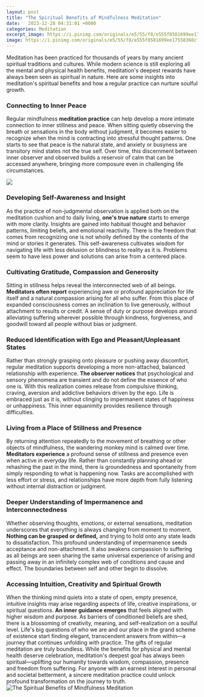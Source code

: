 ```yaml
---
layout: post
title: "The Spiritual Benefits of Mindfulness Meditation"
date:   2023-12-28 04:31:01 +0000
categories: Meditation
excerpt_image: https://i.pinimg.com/originals/e5/55/f8/e555f8581699ee17558368cfd786aba7.jpg
image: https://i.pinimg.com/originals/e5/55/f8/e555f8581699ee17558368cfd786aba7.jpg
---
```


Meditation has been practiced for thousands of years by many ancient spiritual traditions and cultures. While modern science is still exploring all the mental and physical health benefits, meditation's deepest rewards have always been seen as spiritual in nature. Here are some insights into meditation's spiritual benefits and how a regular practice can nurture soulful growth.
### Connecting to Inner Peace
Regular mindfulness **meditation practice** can help develop a more intimate connection to inner stillness and peace. When sitting quietly observing the breath or sensations in the body without judgment, it becomes easier to recognize when the mind is contracting into stressful thought patterns. One starts to see that peace is the natural state, and anxiety or busyness are transitory mind states not the true self. Over time, this discernment between inner observer and observed builds a reservoir of calm that can be accessed anywhere, bringing more composure even in challenging life circumstances.  

![](https://i2.wp.com/infographicaday.com/wp-content/uploads/Meditation-Benefits.jpg?resize=460%2C564)
### Developing Self-Awareness and Insight
As the practice of non-judgmental observation is applied both on the meditation cushion and to daily living, **one's true nature** starts to emerge with more clarity. Insights are gained into habitual thought and behavior patterns, limiting beliefs, and emotional reactivity. There is the freedom that comes from recognizing one is not wholly defined by the contents of the mind or stories it generates. This self-awareness cultivates wisdom for navigating life with less delusion or blindness to reality as it is. Problems seem to have less power and solutions can arise from a centered place.
### Cultivating Gratitude, Compassion and Generosity
Sitting in stillness helps reveal the interconnected web of all beings. **Meditators often report** experiencing awe or profound appreciation for life itself and a natural compassion arising for all who suffer. From this place of expanded consciousness comes an inclination to live generously, without attachment to results or credit. A sense of duty or purpose develops around alleviating suffering wherever possible through kindness, forgiveness, and goodwill toward all people without bias or judgment.
### Reduced Identification with Ego and Pleasant/Unpleasant States  
Rather than strongly grasping onto pleasure or pushing away discomfort, regular meditation supports developing a more non-attached, balanced relationship with experience. **The observer notices** that psychological and sensory phenomena are transient and do not define the essence of who one is. With this realization comes release from compulsive thinking, craving, aversion and addictive behaviors driven by the ego. Life is embraced just as it is, without clinging to impermanent states of happiness or unhappiness. This inner equanimity provides resilience through difficulties.
### Living from a Place of Stillness and Presence
By returning attention repeatedly to the movement of breathing or other objects of mindfulness, the wandering monkey mind is calmed over time. **Meditators experience** a profound sense of stillness and presence even when active in everyday life. Rather than constantly planning ahead or rehashing the past in the mind, there is groundedness and spontaneity from simply responding to what is happening now. Tasks are accomplished with less effort or stress, and relationships have more depth from fully listening without internal distraction or judgment.
### Deeper Understanding of Impermanence and Interconnectedness 
Whether observing thoughts, emotions, or external sensations, meditation underscores that everything is always changing from moment to moment. **Nothing can be grasped or defined,** and trying to hold onto any state leads to dissatisfaction. This profound understanding of impermanence seeds acceptance and non-attachment. It also awakens compassion to suffering as all beings are seen sharing the same universal experience of arising and passing away in an infinitely complex web of conditions and cause and effect. The boundaries between self and other begin to dissolve.
### Accessing Intuition, Creativity and Spiritual Growth
When the thinking mind quiets into a state of open, empty presence, intuitive insights may arise regarding aspects of life, creative inspirations, or spiritual questions. **An inner guidance emerges** that feels aligned with higher wisdom and purpose. As barriers of conditioned beliefs are shed, there is a blossoming of creativity, meaning, and self-realization on a soulful level. Life's big questions of who we are and our place in the grand scheme of existence start finding elegant, transcendent answers from within—a journey that continues unfolding with practice.
The gifts of regular meditation are truly boundless. While the benefits for physical and mental health deserve celebration, meditation's deepest goal has always been spiritual—uplifting our humanity towards wisdom, compassion, presence and freedom from suffering. For anyone with an earnest interest in personal and societal betterment, a sincere meditation practice could unlock profound transformation on the journey to truth.
 ![The Spiritual Benefits of Mindfulness Meditation](https://i.pinimg.com/originals/e5/55/f8/e555f8581699ee17558368cfd786aba7.jpg)